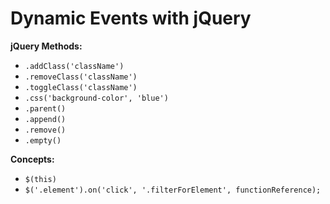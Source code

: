 # Dynamic Events with jQuery 

**jQuery Methods:**

- `.addClass('className')`
- `.removeClass('className')`
- `.toggleClass('className')`
- `.css('background-color', 'blue')`
- `.parent()`
- `.append()`
- `.remove()`
- `.empty()`

**Concepts:**

- `$(this)`
- `$('.element').on('click', '.filterForElement', functionReference);`